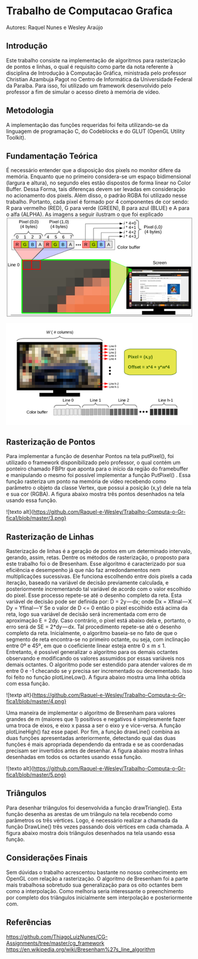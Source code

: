 # Trabalho de Computacao Grafica

Autores: Raquel Nunes e Wesley Araújo
 
## Introdução
Este trabalho consiste na implementação de algoritmos para rasterização de pontos e linhas, o qual é requisito como parte da nota referente à disciplina de Introdução à Computação Gráfica, ministrada pelo professor Christian Azambuja Pagot no Centro de Informática da Universidade Federal da Paraíba. Para isso, foi utilizado um framework desenvolvido pelo professor a fim de simular o acesso direto à memória de vídeo.

## Metodologia
A implementação das funções requeridas foi feita utilizando-se da linguagem de programação C, do Codeblocks e do GLUT (OpenGL Utility Toolkit).

## Fundamentação Teórica
É necessário entender que a disposição dos pixels no monitor difere da memória. Enquanto que no primeiro considera-se um espaço bidimensional (largura e altura), no segundo eles estão dispostos de forma linear no Color Buffer. Dessa Forma, tais diferenças devem ser levadas em consideração no acionamento dos pixels.
Além disso, o padrão RGBA foi utilizado nesse trabalho. Portanto, cada pixel é formado por 4 componentes de cor sendo: R para vermelho (RED), G para verde (GREEN), B para azul (BLUE) e A para o alfa (ALPHA). As imagens a seguir ilustram o que foi explicado
![alt text](https://github.com/Raquel-e-Wesley/Trabalho-Computa-o-Gr-fica1/blob/master/1.png)

![texto alt](https://github.com/Raquel-e-Wesley/Trabalho-Computa-o-Gr-fica1/blob/master/2.png)

## Rasterização de Pontos
Para implementar a função de desenhar Pontos na tela putPixel(), foi utilizado o framework disponibilizado pelo professor, o qual contém um ponteiro chamado FBPtr que aponta para o início da região do framebuffer e manipulando o mesmo foi possível implementar a função PutPixel() . Essa função rasteriza um ponto na memória de vídeo recebendo como parâmetro o objeto da classe Vertex, que possui a posição (x,y) dele na tela e sua cor (RGBA). A figura abaixo mostra três pontos desenhados na tela usando essa função. 

![texto alt]{https://github.com/Raquel-e-Wesley/Trabalho-Computa-o-Gr-fica1/blob/master/3.png}

## Rasterização de Linhas
Rasterização de linhas é a geração de pontos em um determinado intervalo, gerando, assim, retas. Dentre os métodos de rasterização, o proposto para este trabalho foi o de Bresenham. Esse algoritmo é caracterizado por sua eficiência e desempenho já que não faz arredondamentos nem multiplicações sucessivas.
Ele funciona escolhendo entre dois pixels a cada iteração, baseado na variável de decisão previamente calculada, e posteriormente incrementando tal variável de acordo com o valor escolhido do pixel. Esse processo repete-se até o desenho completo da reta. Esta variável de decisão pode ser definida por:
D = 2y — dx;
onde
Dx = Xfinal — X
Dy = Yfinal — Y
Se o valor de D <= 0 então o pixel escolhido está acima da reta, logo sua variável de decisão será incrementada com erro de aproximação E = 2dy. Caso contrário, o pixel está abaixo dela e, portanto, o erro será de SE = 2*dy — dx. Tal procedimento repete-se até o desenho completo da reta.
Inicialmente, o algoritmo baseia-se no fato de que o segmento de reta encontra-se no primeiro octante, ou seja, com inclinação entre 0º e 45º, em que o coeficiente linear esteja entre 0 ≤ m ≤ 1. Entretanto, é possível generalizar o algoritmo para os demais octantes observando e modificando os valores assumidos por essas variáveis nos demais octantes.
O algoritmo pode ser estendido para atender valores de m entre 0 e -1 checando se y precisa ser incrementado ou decrementado. Isso foi feito no função plotLineLow(). A figura abaixo mostra uma linha obtida com essa função.

![textp alt}{https://github.com/Raquel-e-Wesley/Trabalho-Computa-o-Gr-fica1/blob/master/4.png}
 
Uma maneira de implementar o algoritmo de Bresenham para valores grandes de m (maiores que 1) positivos e negativos é simplesmente fazer uma troca de eixos, e eixo x passa a ser o eixo y e vice-versa. A função plotLineHigh() faz esse papel.
Por fim, a função drawLine() combina as duas funções apresentadas anteriormente, detectando qual das duas funções é mais apropriada dependendo da entrada e se as coordenadas precisam ser invertidos antes de desenhar. A figura abaixo mostra linhas desenhadas em todos os octantes usando essa função.

![texto alt]{https://github.com/Raquel-e-Wesley/Trabalho-Computa-o-Gr-fica1/blob/master/5.png}
## Triângulos
Para desenhar triângulos foi desenvolvida a função drawTriangle(). Esta função desenha as arestas de um triângulo na tela recebendo como parâmetros os três vértices. Logo, é necessário realizar a chamada da função DrawLine() três vezes passando dois vértices em cada chamada. A figura abaixo mostra dois triângulos desenhados na tela usando essa função. 

 
## Considerações Finais
Sem dúvidas o trabalho acrescentou bastante no nosso conhecimento em OpenGL com relação a rasterização. O algoritmo de Bresenham foi a parte mais trabalhosa sobretudo sua generalização para os oito octantes bem como a interpolação.
Como melhoria seria interessante o preenchimento por completo dos triângulos inicialmente sem interpolação e posteriormente com.
 
## Referências

https://github.com/ThiagoLuizNunes/CG-Assignments/tree/master/cg_framework
https://en.wikipedia.org/wiki/Bresenham%27s_line_algorithm

